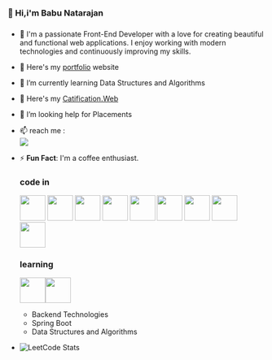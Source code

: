 ### 👋 Hi,i'm Babu Natarajan 
### 
- 💬 I'm a passionate Front-End Developer with a love for creating beautiful and functional web applications. I enjoy working with modern technologies and continuously improving my skills.
  
- 🔭 Here's my [portfolio](https://babucd.github.io/flexible-portfolio/) website                                               
- 🌱 I’m currently learning Data Structures and Algorithms 
- 👯 Here's my [Catification.Web](https://babucd.github.io/My-certification/)  
- 🤔 I’m looking help for Placements 
- 📫  reach me :
  <br> [<img src="https://img.shields.io/badge/LinkedIn-0077B5?style=for-the-badge&logo=linkedin&logoColor=white" />](https://www.linkedin.com/in/-babu-natarajan-43-/)
- ⚡ **Fun Fact**: I'm a coffee enthusiast.
  ### code in
  <img height="50" width="50" src="https://img.icons8.com/color/48/000000/python.png" /> <img height="50" width="50" src="https://img.icons8.com/color/48/000000/c-programming.png" /> <img height="50" width="50" src="https://img.icons8.com/color/48/000000/c-plus-plus-logo.png" /> <img height="50" width="50" src="https://img.icons8.com/color/48/000000/java-coffee-cup-logo.png" /> <img height="50" width="50" src="https://img.icons8.com/color/48/000000/html-5.png" /> <img height="50" width="50" src="https://img.icons8.com/color/48/000000/css3.png" />  <img height="50" width="50" src="https://img.icons8.com/color/48/000000/bootstrap.png" />
<img height="50" width="50" src="https://img.icons8.com/color/48/000000/javascript.png"/> <img height="50" width="50" src="https://img.icons8.com/color/48/000000/react-native.png"/>

  ### learning
  <img height="50" width="50" src="https://img.icons8.com/color/48/000000/mysql-logo.png"/><img height="50" width="50" src="https://img.icons8.com/color/48/000000/react-native.png"/>
  - Backend Technologies
  - Spring Boot 
  - Data Structures and Algorithms 
 - ![LeetCode Stats](https://leetcard.jacoblin.cool/babu21?theme=dark&font=Noto%20Sans%20Hanifi%20Rohingya&ext=heatmap)
<!--
**Babucd/Babucd** is a ✨ _special_ ✨ repository because its `README.md` (this file) appears on your GitHub profile.

Here are some ideas to get you started:
![LeetCode Stats](https://leetcard.jacoblin.cool/babu21?theme=dark&font=Noto%20Sans%20Hanifi%20Rohingya&ext=heatmap)
- 🔭 I’m currently working on ...
- 🌱 I’m currently learning ...
- 👯 I’m looking to collaborate on ...
- 🤔 I’m looking for help with ...
- 💬 Ask me about ...
- 📫 How to reach me: ...
- 😄 Pronouns: ...
- ⚡ Fun fact: ...
-->
